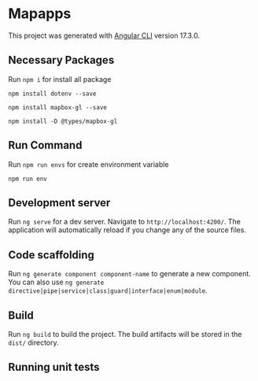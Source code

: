# Mapapps

This project was generated with [Angular CLI](https://github.com/angular/angular-cli) version 17.3.0.

## Necessary Packages
Run `npm i` for install all package

```
npm install dotenv --save
```
```
npm install mapbox-gl --save
```
```
npm install -D @types/mapbox-gl
```

## Run Command
Run `npm run envs` for create environment variable
```
npm run env
```

## Development server

Run `ng serve` for a dev server. Navigate to `http://localhost:4200/`. The application will automatically reload if you change any of the source files.

## Code scaffolding

Run `ng generate component component-name` to generate a new component. You can also use `ng generate directive|pipe|service|class|guard|interface|enum|module`.

## Build

Run `ng build` to build the project. The build artifacts will be stored in the `dist/` directory.

## Running unit tests